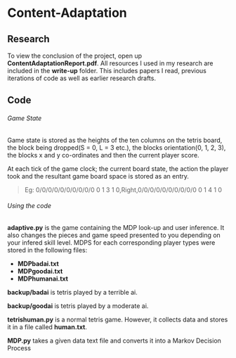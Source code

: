 # Content-Adaptation

## Research

To view the conclusion of the project, open up **ContentAdaptationReport.pdf**. All resources I used in my research are included in the __write-up__ folder. This includes papers I read, previous iterations of code as well as earlier research drafts.

## Code

###### Game State

Game state is stored as the heights of the ten columns on the tetris board, the block being dropped(S = 0, L = 3 etc.), the blocks orientation(0, 1, 2, 3), the blocks x and y co-ordinates and then the current player score. 

At each tick of the game clock; the current board state, the action the player took and the resultant game board space is stored as an entry.

> Eg: 0/0/0/0/0/0/0/0/0/0 0 1 3 1 0,Right,0/0/0/0/0/0/0/0/0/0 0 1 4 1 0


###### Using the code

**adaptive.py** is the game containing the MDP look-up and user inference. It also changes the pieces and game speed presented to you depending on your infered skill level. MDPS for each corresponding player types were stored in the following files:
- **MDPbadai.txt**
- **MDPgoodai.txt**
- **MDPhumanai.txt**

**backup/badai** is tetris played by a terrible ai.

**backup/goodai** is tetris played by a moderate ai.

**tetrishuman.py** is a normal tetris game. However, it collects data and stores it in a file called __human.txt__.

**MDP.py** takes a given data text file and converts it into a Markov Decision Process




